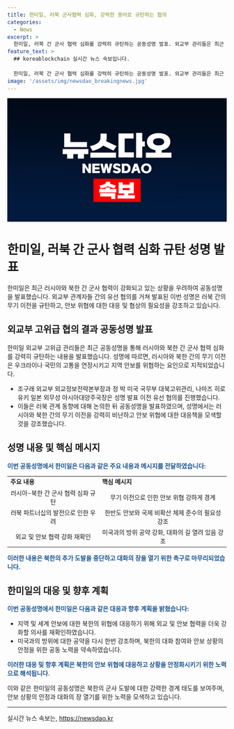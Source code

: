 ```yaml
---
title: 한미일, 러북 군사협력 심화, 강력한 용어로 규탄하는 협의
categories:
  - News
excerpt: >
  한미일, 러북 간 군사 협력 심화를 강력히 규탄하는 공동성명 발표. 외교부 관리들은 최근 러북 관계 동향을 논의한 뒤 성명을 발표. 성명은 러시아로의 무기 이전을 강력히 규탄하고, 러북 파트너십, 안보협력 강화를 강조하며, 대화의 길을 열려고 촉구한다.
feature_text: >
  ## koreablockchain 실시간 뉴스 속보입니다.

  한미일, 러북 간 군사 협력 심화를 강력히 규탄하는 공동성명 발표. 외교부 관리들은 최근 러북 관계 동향을 논의한 뒤 성명을 발표. 성명은 러시아로의 무기 이전을 강력히 규탄하고, 러북 파트너십, 안보협력 강화를 강조하며, 대화의 길을 열려고 촉구한다.
image: '/assets/img/newsdao_breakingnews.jpg'
---
```


<p><img src="/assets/img/newsdao_breakingnews.jpg" alt="koreablockchain 속보" /></p>

<h1>한미일, 러북 간 군사 협력 심화 규탄 성명 발표</h1>

<p data-ke-size="size16">한미일은 최근 러시아와 북한 간 군사 협력이 강화되고 있는 상황을 우려하여 공동성명을 발표했습니다. 외교부 관계자들 간의 유선 협의를 거쳐 발표된 이번 성명은 러북 간의 무기 이전을 규탄하고, 안보 위협에 대한 대응 및 협상의 필요성을 강조하고 있습니다.</p>

<h2 data-ke-size="size26">외교부 고위급 협의 결과 공동성명 발표</h2>

<p>한미일 외교부 고위급 관리들은 최근 공동성명을 통해 러시아와 북한 간 군사 협력 심화를 강력히 규탄하는 내용을 발표했습니다. 성명에 따르면, 러시아와 북한 간의 무기 이전은 우크라이나 국민의 고통을 연장시키고 지역 안보를 위협하는 요인으로 지적되었습니다.</p>

<ul>
    <li>조구래 외교부 외교정보전략본부장과 정 박 미국 국무부 대북고위관리, 나마즈 히로유키 일본 외무성 아시아대양주국장은 성명 발표 이전 유선 협의를 진행했습니다.</li>
    <li>이들은 러북 관계 동향에 대해 논의한 뒤 공동성명을 발표하였으며, 성명에서는 러시아와 북한 간의 무기 이전을 강력히 비난하고 안보 위협에 대한 대응책을 모색할 것을 강조했습니다.</li>
</ul>

<h2 data-ke-size="size26">성명 내용 및 핵심 메시지</h2>

<p><b><span style="color: #1a5490;">이번 공동성명에서 한미일은 다음과 같은 주요 내용과 메시지를 전달하였습니다:</span></b></p>

<table>
    <tr>
        <td><b>주요 내용</b></td>
        <td><b>핵심 메시지</b></td>
    </tr>
    <tr>
        <td style="text-align: center; height: 17px;">러시아-북한 간 군사 협력 심화 규탄</td>
        <td style="text-align: center; height: 17px;">무기 이전으로 인한 안보 위협 강하게 경계</td>
    </tr>
    <tr>
        <td style="text-align: center; height: 17px;">러북 파트너십의 발전으로 인한 우려</td>
        <td style="text-align: center; height: 17px;">한반도 안보와 국제 비확산 체제 준수의 필요성 강조</td>
    </tr>
    <tr>
        <td style="text-align: center; height: 17px;">외교 및 안보 협력 강화 재확인</td>
        <td style="text-align: center; height: 17px;">미국과의 방위 공약 강화, 대화의 길 열려 있음 강조</td>
    </tr>
</table>

<p><b><span style="color: #1a5490;">이러한 내용은 북한의 추가 도발을 중단하고 대화의 장을 열기 위한 촉구로 마무리되었습니다.</span></b></p>

<h2 data-ke-size="size26">한미일의 대응 및 향후 계획</h2>

<p><b><span style="color: #1a5490;">이번 공동성명에서 한미일은 다음과 같은 대응과 향후 계획을 밝혔습니다:</span></b></p>

<ul>
    <li>지역 및 세계 안보에 대한 북한의 위협에 대응하기 위해 외교 및 안보 협력을 더욱 강화할 의사를 재확인하였습니다.</li>
    <li>미국과의 방위에 대한 공약을 다시 한번 강조하며, 북한의 대화 참여와 안보 상황의 안정을 위한 공동 노력을 약속하였습니다.</li>
</ul>

<p><b><span style="color: #1a5490;">이러한 대응 및 향후 계획은 북한의 안보 위협에 대응하고 상황을 안정화시키기 위한 노력으로 해석됩니다.</span></b></p>

<p data-ke-size="size16">이와 같은 한미일의 공동성명은 북한의 군사 도발에 대한 강력한 경계 태도를 보여주며, 안보 상황의 안정과 대화의 장 열기를 위한 노력을 모색하고 있습니다.</p>

<hr>

<p data-ke-size="size16"></p>
실시간 뉴스 속보는, <a href="https://newsdao.kr" rel="dofollow">https://newsdao.kr</a>


